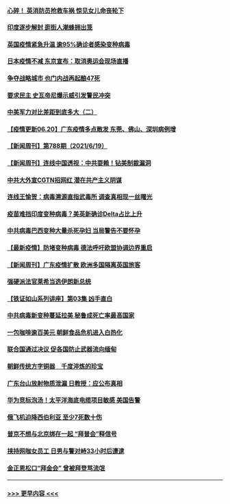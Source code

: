 #### [心碎！ 英消防员抢救车祸 惊见女儿命丧轮下](../pages/prog202/a103147129.md?t=06202051) 
#### [印度逐步解封 逛街人潮蜂拥出笼](../pages/prog202/a103147123.md?t=06202051) 
#### [英国疫情紧急升温 逾95%确诊者感染变种病毒](../pages/prog202/a103147081.md?t=06202051) 
#### [日本疫情不减 东京宣布：取消奥运会现场直播](../pages/prog202/a103147074.md?t=06202051) 
#### [争夺战略城市 也门内战再起酿47死](../pages/prog202/a103147051.md?t=06202051) 
#### [要求民主 史瓦帝尼爆示威引发警民冲突](../pages/prog202/a103147032.md?t=06202051) 
#### [中美军力对比差距到底多大（二）](../pages/prog202/a103146947.md?t=06202051) 
#### [【疫情更新06.20】广东疫情多点散发 东莞、佛山、深圳病例增](../pages/prog202/a103133785.md?t=06202051) 
#### [【新闻周刊】第788期（2021/6/19）](../pages/prog202/a103146917.md?t=06202051) 
#### [【新闻周刊】连线中国透视：中共耍赖！钻美制裁漏洞](../pages/prog202/a103146882.md?t=06202051) 
#### [中共大外宣CGTN招网红 潜在共产主义阴谋](../pages/prog202/a103146358.md?t=06202051) 
#### [连线王愉贺：病毒溯源直指武毒所 调查真相现一丝曙光](../pages/prog202/a103146228.md?t=06202051) 
#### [疫苗难挡印度变种病毒？美英新确诊Delta占比上升](../pages/prog202/a103146183.md?t=06202051) 
#### [中共病毒巴西变种大量杀死孕妇 当局警告不要怀孕](../pages/prog202/a103146615.md?t=06202051) 
#### [【最新疫情】防堵变种病毒 德法呼吁欧盟协调边界重启](../pages/prog202/a103146675.md?t=06202051) 
#### [【新闻周刊】广东疫情扩散 欧洲多国隔离英国旅客](../pages/prog202/a103146854.md?t=06202051) 
#### [强硬派法官莱希当选伊朗新总统](../pages/prog202/a103146834.md?t=06202051) 
#### [【铁证如山系列讲座】第03集 凶手直白](../pages/prog202/a103146821.md?t=06202051) 
#### [中共病毒新变种蔓延拉美 秘鲁成死亡率最高国家](../pages/prog202/a103146772.md?t=06202051) 
#### [一包咖啡逾百美元 朝鲜食品危机进入白热化](../pages/prog202/a103146609.md?t=06202051) 
#### [联合国通过决议 促各国防止武器流向缅甸](../pages/prog202/a103146641.md?t=06202051) 
#### [朝鲜传统方字铜器　千度淬炼的珍宝](../pages/prog202/a103146634.md?t=06202051) 
#### [广东台山放射物质泄漏 日教授：应公布真相](../pages/prog202/a103146631.md?t=06202051) 
#### [华为竞标泡汤！太平洋海底电缆项目敏感 美国告警](../pages/prog202/a103146514.md?t=06202051) 
#### [俄飞机迫降西伯利亚 至少7死数十伤](../pages/prog202/a103146526.md?t=06202051) 
#### [普京不想与北京绑在一起 “拜普会”释信号](../pages/prog202/a103146509.md?t=06202051) 
#### [挟持网咖女员工 日男与警对峙33小时后遭逮](../pages/prog202/a103146430.md?t=06202051) 
#### [金正恩松口“拜金会” 曾被拜登骂流氓](../pages/prog202/a103146431.md?t=06202051) 

----
#### [ >>> 更早内容 <<< ](../indexes/prog202-earlier.md)
